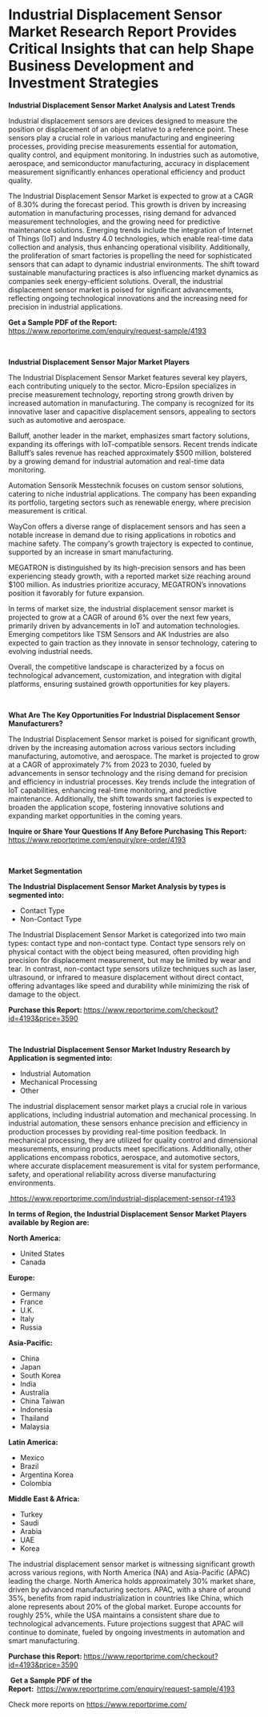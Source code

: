 <p><h1>Industrial Displacement Sensor Market Research Report Provides Critical Insights that can help Shape Business Development and Investment Strategies</h1></p><p><strong>Industrial Displacement Sensor Market Analysis and Latest Trends</strong></p>
<p><p>Industrial displacement sensors are devices designed to measure the position or displacement of an object relative to a reference point. These sensors play a crucial role in various manufacturing and engineering processes, providing precise measurements essential for automation, quality control, and equipment monitoring. In industries such as automotive, aerospace, and semiconductor manufacturing, accuracy in displacement measurement significantly enhances operational efficiency and product quality.</p><p>The Industrial Displacement Sensor Market is expected to grow at a CAGR of 8.30% during the forecast period. This growth is driven by increasing automation in manufacturing processes, rising demand for advanced measurement technologies, and the growing need for predictive maintenance solutions. Emerging trends include the integration of Internet of Things (IoT) and Industry 4.0 technologies, which enable real-time data collection and analysis, thus enhancing operational visibility. Additionally, the proliferation of smart factories is propelling the need for sophisticated sensors that can adapt to dynamic industrial environments. The shift toward sustainable manufacturing practices is also influencing market dynamics as companies seek energy-efficient solutions. Overall, the industrial displacement sensor market is poised for significant advancements, reflecting ongoing technological innovations and the increasing need for precision in industrial applications.</p></p>
<p><strong>Get a Sample PDF of the Report:&nbsp;</strong> <a href="https://www.reportprime.com/enquiry/request-sample/4193?utm_campaign=3128&utm_medium=2&utm_source=Github&utm_content=ia&utm_term=18032025&utm_id=industrial-displacement-sensor">https://www.reportprime.com/enquiry/request-sample/4193</a></p>
<p>&nbsp;</p>
<p><strong>Industrial Displacement Sensor Major Market Players</strong></p>
<p><p>The Industrial Displacement Sensor Market features several key players, each contributing uniquely to the sector. Micro-Epsilon specializes in precise measurement technology, reporting strong growth driven by increased automation in manufacturing. The company is recognized for its innovative laser and capacitive displacement sensors, appealing to sectors such as automotive and aerospace.</p><p>Balluff, another leader in the market, emphasizes smart factory solutions, expanding its offerings with IoT-compatible sensors. Recent trends indicate Balluff’s sales revenue has reached approximately $500 million, bolstered by a growing demand for industrial automation and real-time data monitoring.</p><p>Automation Sensorik Messtechnik focuses on custom sensor solutions, catering to niche industrial applications. The company has been expanding its portfolio, targeting sectors such as renewable energy, where precision measurement is critical. </p><p>WayCon offers a diverse range of displacement sensors and has seen a notable increase in demand due to rising applications in robotics and machine safety. The company's growth trajectory is expected to continue, supported by an increase in smart manufacturing.</p><p>MEGATRON is distinguished by its high-precision sensors and has been experiencing steady growth, with a reported market size reaching around $100 million. As industries prioritize accuracy, MEGATRON’s innovations position it favorably for future expansion.</p><p>In terms of market size, the industrial displacement sensor market is projected to grow at a CAGR of around 6% over the next few years, primarily driven by advancements in IoT and automation technologies. Emerging competitors like TSM Sensors and AK Industries are also expected to gain traction as they innovate in sensor technology, catering to evolving industrial needs.</p><p>Overall, the competitive landscape is characterized by a focus on technological advancement, customization, and integration with digital platforms, ensuring sustained growth opportunities for key players.</p></p>
<p>&nbsp;</p>
<p><strong>What Are The Key Opportunities For Industrial Displacement Sensor Manufacturers?</strong></p>
<p><p>The Industrial Displacement Sensor market is poised for significant growth, driven by the increasing automation across various sectors including manufacturing, automotive, and aerospace. The market is projected to grow at a CAGR of approximately 7% from 2023 to 2030, fueled by advancements in sensor technology and the rising demand for precision and efficiency in industrial processes. Key trends include the integration of IoT capabilities, enhancing real-time monitoring, and predictive maintenance. Additionally, the shift towards smart factories is expected to broaden the application scope, fostering innovative solutions and expanding market opportunities in the coming years.</p></p>
<p><strong>Inquire or Share Your Questions If Any Before Purchasing This Report:</strong> <a href="https://www.reportprime.com/enquiry/pre-order/4193?utm_campaign=3128&utm_medium=2&utm_source=Github&utm_content=ia&utm_term=18032025&utm_id=industrial-displacement-sensor">https://www.reportprime.com/enquiry/pre-order/4193</a></p>
<p>&nbsp;</p>
<p><strong>Market Segmentation</strong></p>
<p><strong>The Industrial Displacement Sensor Market Analysis by types is segmented into:</strong></p>
<p><ul><li>Contact Type</li><li>Non-Contact Type</li></ul></p>
<p><p>The Industrial Displacement Sensor Market is categorized into two main types: contact type and non-contact type. Contact type sensors rely on physical contact with the object being measured, often providing high precision for displacement measurement, but may be limited by wear and tear. In contrast, non-contact type sensors utilize techniques such as laser, ultrasound, or infrared to measure displacement without direct contact, offering advantages like speed and durability while minimizing the risk of damage to the object.</p></p>
<p><strong>Purchase this Report:&nbsp;</strong><a href="https://www.reportprime.com/checkout?id=4193&price=3590&utm_campaign=3128&utm_medium=2&utm_source=Github&utm_content=ia&utm_term=18032025&utm_id=industrial-displacement-sensor">https://www.reportprime.com/checkout?id=4193&price=3590</a></p>
<p>&nbsp;</p>
<p><strong>The Industrial Displacement Sensor Market Industry Research by Application is segmented into:</strong></p>
<p><ul><li>Industrial Automation</li><li>Mechanical Processing</li><li>Other</li></ul></p>
<p><p>The industrial displacement sensor market plays a crucial role in various applications, including industrial automation and mechanical processing. In industrial automation, these sensors enhance precision and efficiency in production processes by providing real-time position feedback. In mechanical processing, they are utilized for quality control and dimensional measurements, ensuring products meet specifications. Additionally, other applications encompass robotics, aerospace, and automotive sectors, where accurate displacement measurement is vital for system performance, safety, and operational reliability across diverse manufacturing environments.</p></p>
<p><a href="https://www.reportprime.com/industrial-displacement-sensor-r4193?utm_campaign=3128&utm_medium=2&utm_source=Github&utm_content=ia&utm_term=18032025&utm_id=industrial-displacement-sensor">&nbsp;https://www.reportprime.com/industrial-displacement-sensor-r4193</a></p>
<p><strong>In terms of Region, the Industrial Displacement Sensor Market Players available by Region are:</strong></p>
<p>
    <p> <strong> North America: </strong>
        <ul>
            <li>United States</li>
            <li>Canada</li>
        </ul>
        </p> 
    <p> <strong> Europe: </strong>
        <ul>
            <li>Germany</li>
            <li>France</li>
            <li>U.K.</li>
            <li>Italy</li>
            <li>Russia</li>
        </ul>
        </p> 
    <p> <strong> Asia-Pacific: </strong>
        <ul>
            <li>China</li>
            <li>Japan</li>
            <li>South Korea</li>
            <li>India</li>
            <li>Australia</li>
            <li>China Taiwan</li>
            <li>Indonesia</li>
            <li>Thailand</li>
            <li>Malaysia</li>
        </ul>
        </p> 
    <p> <strong> Latin America: </strong>
        <ul>
            <li>Mexico</li>
            <li>Brazil</li>
            <li>Argentina Korea</li>
            <li>Colombia</li>
        </ul>
        </p> 
    <p> <strong> Middle East & Africa: </strong>
        <ul>
            <li>Turkey</li>
            <li>Saudi</li>
            <li>Arabia</li>
            <li>UAE</li>
            <li>Korea</li>
        </ul>
    </p>
    </p>
<p><p>The industrial displacement sensor market is witnessing significant growth across various regions, with North America (NA) and Asia-Pacific (APAC) leading the charge. North America holds approximately 30% market share, driven by advanced manufacturing sectors. APAC, with a share of around 35%, benefits from rapid industrialization in countries like China, which alone represents about 20% of the global market. Europe accounts for roughly 25%, while the USA maintains a consistent share due to technological advancements. Future projections suggest that APAC will continue to dominate, fueled by ongoing investments in automation and smart manufacturing.</p></p>
<p><strong>Purchase this Report: </strong><a href="https://www.reportprime.com/checkout?id=4193&price=3590&utm_campaign=3128&utm_medium=2&utm_source=Github&utm_content=ia&utm_term=18032025&utm_id=industrial-displacement-sensor">https://www.reportprime.com/checkout?id=4193&price=3590</a></p>
<p>&nbsp;<strong>Get a Sample PDF of the Report:&nbsp;&nbsp;</strong><a href="https://www.reportprime.com/enquiry/request-sample/4193?utm_campaign=3128&utm_medium=2&utm_source=Github&utm_content=ia&utm_term=18032025&utm_id=industrial-displacement-sensor">https://www.reportprime.com/enquiry/request-sample/4193</a></p>
<p><strong></strong></p>
<p>Check more reports on <a href="https://www.reportprime.com/?utm_campaign=3128&utm_medium=2&utm_source=Github&utm_content=ia&utm_term=18032025&utm_id=industrial-displacement-sensor">https://www.reportprime.com/</a></p>